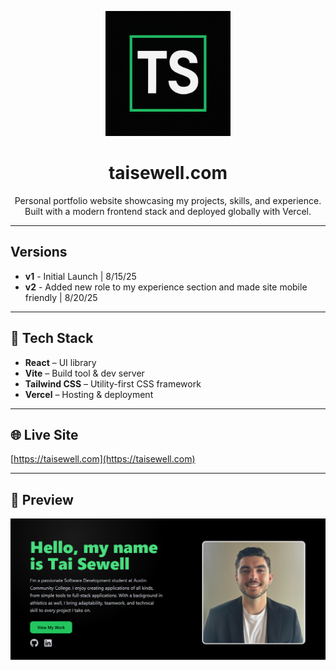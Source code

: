 <p align="center">
  <img src="public/Initials Logo.png" alt="TS Logo" width="200">
</p>

<h1 align="center"> 
    taisewell.com
</h1>
<p align="center">
    Personal portfolio website showcasing my projects, skills, and experience.  
    Built with a modern frontend stack and deployed globally with Vercel.
</p>

---

## Versions
- **v1** - Initial Launch | 8/15/25
- **v2** - Added new role to my experience section and made site mobile friendly | 8/20/25 

---

## 🚀 Tech Stack
- **React** – UI library
- **Vite** – Build tool & dev server
- **Tailwind CSS** – Utility-first CSS framework
- **Vercel** – Hosting & deployment

---

## 🌐 Live Site
[https://taisewell.com](https://taisewell.com)

---

## 📸 Preview
![Portfolio Screenshot](public/Personal%20Website%20-%20Home%20Screen.png)

